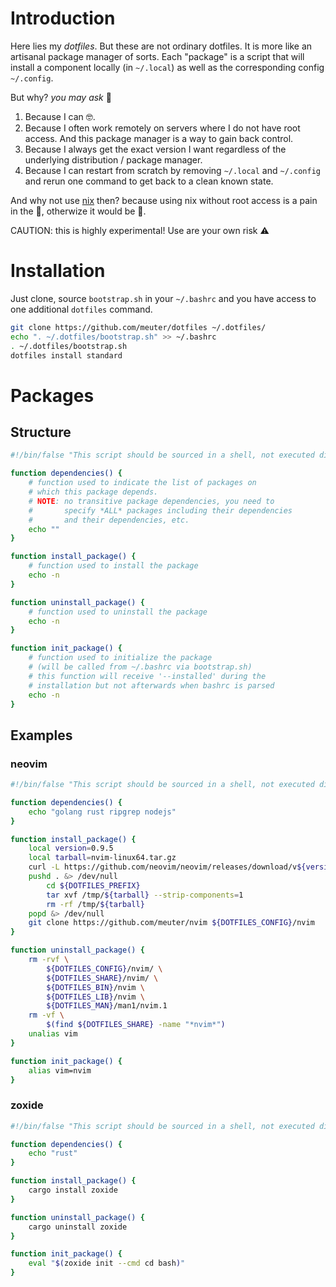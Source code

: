 # Introduction

Here lies my _dotfiles_. But these are not ordinary dotfiles. It is more like
an artisanal package manager of sorts. Each "package" is a script that will
install a component locally (in `~/.local`) as well as the corresponding config
`~/.config`.

But why? _you may ask_ 🤔
1. Because I can 🤓.
2. Because I often work remotely on servers where I do not have root access.
   And this package manager is a way to gain back control.
3. Because I always get the exact version I want regardless of the underlying
   distribution / package manager.
4. Because I can restart from scratch by removing `~/.local` and `~/.config`
   and rerun one command to get back to a clean known state.

And why not use [nix](https://nixos.org/) then? because using nix without root access
is a pain in the 🤡, otherwize it would be 🥇.

CAUTION: this is highly experimental! Use are your own risk ⚠

# Installation

Just clone, source `bootstrap.sh` in your `~/.bashrc` and you have access to
one additional `dotfiles` command.

```bash
git clone https://github.com/meuter/dotfiles ~/.dotfiles/
echo ". ~/.dotfiles/bootstrap.sh" >> ~/.bashrc
. ~/.dotfiles/bootstrap.sh
dotfiles install standard 

```

# Packages 

## Structure

```bash
#!/bin/false "This script should be sourced in a shell, not executed directly"

function dependencies() {
    # function used to indicate the list of packages on 
    # which this package depends.
    # NOTE: no transitive package dependencies, you need to 
    #       specify *ALL* packages including their dependencies
    #       and their dependencies, etc.
    echo ""
}

function install_package() {
    # function used to install the package
    echo -n
}

function uninstall_package() {
    # function used to uninstall the package
    echo -n
}

function init_package() {
    # function used to initialize the package 
    # (will be called from ~/.bashrc via bootstrap.sh)
    # this function will receive '--installed' during the 
    # installation but not afterwards when bashrc is parsed
    echo -n
}

```

## Examples

### neovim

```bash
#!/bin/false "This script should be sourced in a shell, not executed directly"

function dependencies() {
    echo "golang rust ripgrep nodejs"
}

function install_package() {
    local version=0.9.5
    local tarball=nvim-linux64.tar.gz
    curl -L https://github.com/neovim/neovim/releases/download/v${version}/${tarball} --output /tmp/${tarball}
    pushd . &> /dev/null
        cd ${DOTFILES_PREFIX}
        tar xvf /tmp/${tarball} --strip-components=1
        rm -rf /tmp/${tarball}
    popd &> /dev/null
    git clone https://github.com/meuter/nvim ${DOTFILES_CONFIG}/nvim
}

function uninstall_package() {
    rm -rvf \
    	${DOTFILES_CONFIG}/nvim/ \
	    ${DOTFILES_SHARE}/nvim/ \
        ${DOTFILES_BIN}/nvim \
        ${DOTFILES_LIB}/nvim \
        ${DOTFILES_MAN}/man1/nvim.1
    rm -vf \
        $(find ${DOTFILES_SHARE} -name "*nvim*")
    unalias vim
}

function init_package() {
    alias vim=nvim
}

```

### zoxide

```bash
#!/bin/false "This script should be sourced in a shell, not executed directly"

function dependencies() {
    echo "rust"
}

function install_package() {
    cargo install zoxide
}

function uninstall_package() {
    cargo uninstall zoxide
}

function init_package() {
    eval "$(zoxide init --cmd cd bash)"
}
```


